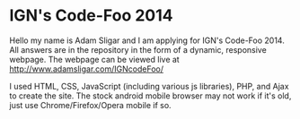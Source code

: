 IGN's Code-Foo 2014
=============

Hello my name is Adam Sligar and I am applying for IGN's Code-Foo 2014. All answers are in the repository in the form of a dynamic, responsive webpage.  The webpage can be viewed live at http://www.adamsligar.com/IGNcodeFoo/

I used HTML, CSS, JavaScript (including various js libraries), PHP, and Ajax to create the site.  The stock android mobile browser may not work if it's old, just use Chrome/Firefox/Opera mobile if so.



